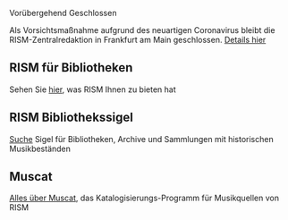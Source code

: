 <div class="p-2 notification is-warning is-light">
    <p class="has-text-weight-semibold">Vorübergehend Geschlossen</p>
    <p>Als Vorsichtsmaßnahme aufgrund des neuartigen Coronavirus bleibt die RISM-Zentralredaktion in Frankfurt am Main geschlossen. <a href="/new_at_rism/2020/03/18/rism-central-office-temporarily-closed.html">Details hier</a></p>
</div>

## RISM für Bibliotheken

Sehen Sie [hier](/organization/rism-for-libraries.html), was RISM Ihnen zu bieten hat

## RISM Bibliothekssigel

[Suche](/community/sigla.html) Sigel für Bibliotheken, Archive und Sammlungen mit historischen Musikbeständen

## Muscat

[Alles über Muscat](/community/muscat.html), das Katalogisierungs-Programm für Musikquellen von RISM